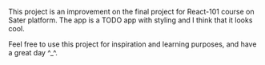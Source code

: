 This project is an improvement on the final project for React-101 course on Sater platform.
The app is a TODO app with styling and I think that it looks cool.

Feel free to use this project for inspiration and learning purposes, and have a great day ^_^.
